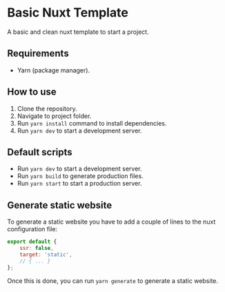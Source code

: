 # Basic Nuxt Template

A basic and clean nuxt template to start a project.

## Requirements

- Yarn (package manager).

## How to use

1. Clone the repository.
2. Navigate to project folder.
3. Run `yarn install` command to install dependencies.
4. Run `yarn dev` to start a development server.

## Default scripts

- Run `yarn dev` to start a development server.
- Run `yarn build` to generate production files.
- Run `yarn start` to start a production server.

## Generate static website

To generate a static website you have to add a couple of lines to the nuxt configuration file:

```javascript
export default {
	ssr: false,
	target: 'static',
	// { ... }
};
```

Once this is done, you can run `yarn generate` to generate a static website.
